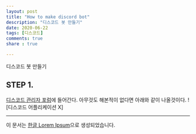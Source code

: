 ```yaml
---
layout: post
title: "How to make discord bot"
description: "디스코드 봇 만들기"
date: 2020-06-22
tags: [디스코드]
comments: true
share : true

---
```

디스코드 봇 만들기
## STEP 1.

[디스코드 관리자 포럼](https://discord.com/developers/applications)에 들어간다.
아무것도 해본적이 없다면 아래와 같이 나올것이다.
![디스코드 어플리케이션 X]

--- 

이 문서는 [한글 Lorem Ipsum](http://guny.kr/stuff/klorem/)으로 생성되었습니다.
